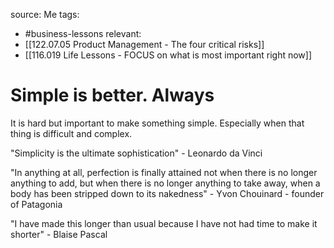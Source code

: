 source: Me
tags:
- #business-lessons 
relevant:
- [[122.07.05 Product Management - The four critical risks]]
- [[116.019 Life Lessons - FOCUS on what is most important right now]]

# Simple is better. Always

It is hard but important to make something simple. Especially when that thing is difficult and complex.

"Simplicity is the ultimate sophistication" - Leonardo da Vinci

"In anything at all, perfection is finally attained not when there is no longer anything to add, but when there is no longer anything to take away, when a body has been stripped down to its nakedness" - Yvon Chouinard - founder of Patagonia

"I have made this longer than usual because I have not had time to make it shorter" - Blaise Pascal
